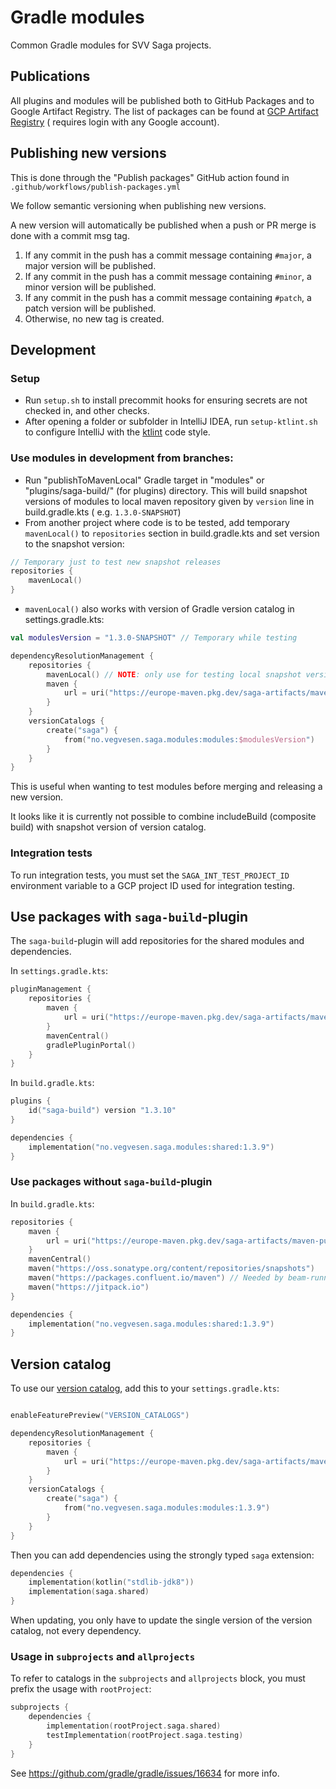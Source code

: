 # Gradle modules

Common Gradle modules for SVV Saga projects.

## Publications

All plugins and modules will be published both to GitHub Packages and to Google Artifact Registry. The list of packages
can be found
at [GCP Artifact Registry](https://console.cloud.google.com/artifacts/maven/saga-artifacts/europe/maven-public?project=saga-artifacts) (
requires login with any Google account).

## Publishing new versions

This is done through the "Publish packages" GitHub action found in `.github/workflows/publish-packages.yml`

We follow semantic versioning when publishing new versions.

A new version will automatically be published when a push or PR merge is done with a commit msg tag.

1. If any commit in the push has a commit message containing `#major`, a major version will be published.
1. If any commit in the push has a commit message containing `#minor`, a minor version will be published.
1. If any commit in the push has a commit message containing `#patch`, a patch version will be published.
1. Otherwise, no new tag is created.

## Development

### Setup

- Run `setup.sh` to install precommit hooks for ensuring secrets are not checked in, and other checks.
- After opening a folder or subfolder in IntelliJ IDEA, run `setup-ktlint.sh` to configure IntelliJ with
  the [ktlint](https://ktlint.github.io/) code style.

### Use modules in development from branches:

- Run "publishToMavenLocal" Gradle target in "modules" or "plugins/saga-build/" (for plugins) directory. This will build
  snapshot versions of modules to local maven repository given by `version` line in build.gradle.kts (
  e.g. `1.3.0-SNAPSHOT`)
- From another project where code is to be tested, add temporary  `mavenLocal()` to `repositories` section in
  build.gradle.kts and set version to the snapshot version:

```kotlin
// Temporary just to test new snapshot releases
repositories {
    mavenLocal()
}
```

- `mavenLocal()` also works with version of Gradle version catalog in settings.gradle.kts:

```kotlin
val modulesVersion = "1.3.0-SNAPSHOT" // Temporary while testing

dependencyResolutionManagement {
    repositories {
        mavenLocal() // NOTE: only use for testing local snapshot versions during development
        maven {
            url = uri("https://europe-maven.pkg.dev/saga-artifacts/maven-public")
        }
    }
    versionCatalogs {
        create("saga") {
            from("no.vegvesen.saga.modules:modules:$modulesVersion")
        }
    }
}
```

This is useful when wanting to test modules before merging and releasing a new version.

It looks like it is currently not possible to combine includeBuild (composite build) with snapshot version of version
catalog.

### Integration tests

To run integration tests, you must set the `SAGA_INT_TEST_PROJECT_ID` environment variable to a GCP project ID used for
integration testing.

## Use packages with `saga-build`-plugin

The `saga-build`-plugin will add repositories for the shared modules and dependencies.

In `settings.gradle.kts`:

```kotlin
pluginManagement {
    repositories {
        maven {
            url = uri("https://europe-maven.pkg.dev/saga-artifacts/maven-public")
        }
        mavenCentral()
        gradlePluginPortal()
    }
}
```

In `build.gradle.kts`:

```kotlin
plugins {
    id("saga-build") version "1.3.10"
}

dependencies {
    implementation("no.vegvesen.saga.modules:shared:1.3.9")
}
```

### Use packages without `saga-build`-plugin

In `build.gradle.kts`:

```kotlin
repositories {
    maven {
        url = uri("https://europe-maven.pkg.dev/saga-artifacts/maven-public")
    }
    mavenCentral()
    maven("https://oss.sonatype.org/content/repositories/snapshots")
    maven("https://packages.confluent.io/maven") // Needed by beam-runners-google-cloud-dataflow-java
    maven("https://jitpack.io")
}

dependencies {
    implementation("no.vegvesen.saga.modules:shared:1.3.9")
}
```

## Version catalog

To use our [version catalog](https://docs.gradle.org/current/userguide/platforms.html), add this to
your `settings.gradle.kts`:

```kotlin

enableFeaturePreview("VERSION_CATALOGS")

dependencyResolutionManagement {
    repositories {
        maven {
            url = uri("https://europe-maven.pkg.dev/saga-artifacts/maven-public")
        }
    }
    versionCatalogs {
        create("saga") {
            from("no.vegvesen.saga.modules:modules:1.3.9")
        }
    }
}
```

Then you can add dependencies using the strongly typed `saga` extension:

```kotlin
dependencies {
    implementation(kotlin("stdlib-jdk8"))
    implementation(saga.shared)
}
```

When updating, you only have to update the single version of the version catalog, not every dependency.

### Usage in `subprojects` and `allprojects`

To refer to catalogs in the `subprojects` and `allprojects` block, you must prefix the usage with `rootProject`:

```kotlin
subprojects {
    dependencies {
        implementation(rootProject.saga.shared)
        testImplementation(rootProject.saga.testing)
    }
}
```

See https://github.com/gradle/gradle/issues/16634 for more info.
